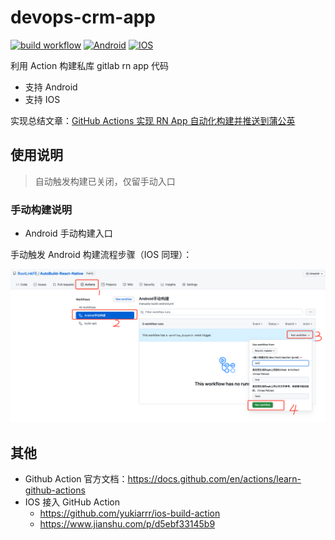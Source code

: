 # devops-crm-app

[![build workflow](https://github.com/RootLinkFE/devops-crm-app/actions/workflows/build.yml/badge.svg)](https://github.com/RootLinkFE/devops-crm-app/actions/workflows/build.yml)
[![Android](https://github.com/RootLinkFE/devops-crm-app/actions/workflows/manually-build-android.yml/badge.svg)](https://github.com/RootLinkFE/devops-crm-app/actions/workflows/manually-build-android.yml)
[![IOS](https://github.com/RootLinkFE/devops-crm-app/actions/workflows/manually-build-ios.yml/badge.svg)](https://github.com/RootLinkFE/devops-crm-app/actions/workflows/manually-build-ios.yml)

利用 Action 构建私库 gitlab rn app 代码

- 支持 Android
- 支持 IOS

实现总结文章：[GitHub Actions 实现 RN App 自动化构建并推送到蒲公英](https://github.com/giscafer/blog/issues/53)

## 使用说明

<!-- 利用 git message 提交信息区分构建不同环境分支代码

建议修改文件 `CHANGELOG.md` ，内容随便写，日记信息按下边要求提交即可（如果有过构建记录，点击`Action`栏，重新执行就可以免去这些步骤）。

git message 关键词区分说明：

- 不写关键词或关键词：`dev` 时，构建 `dev` 分支
- 关键词：`test` 时，构建 `test` 分支
- 关键词：`master` 时，构建 `master` 分支
- 关键词：`prod` 时，构建 `prod` 分支
- 关键词：`[skip ci]` 时，不会触发 Action 流程

构建成功后，项目消息推送群会信息，失败也会有消息推送

**如果觉得麻烦，也支持手动选择构建**，如下： -->

> 自动触发构建已关闭，仅留手动入口

### 手动构建说明

- Android 手动构建入口

手动触发 Android 构建流程步骤（IOS 同理）：

![](./screenshot.png)

## 其他

- Github Action 官方文档：https://docs.github.com/en/actions/learn-github-actions
- IOS 接入 GitHub Action
  - https://github.com/yukiarrr/ios-build-action
  - https://www.jianshu.com/p/d5ebf33145b9
